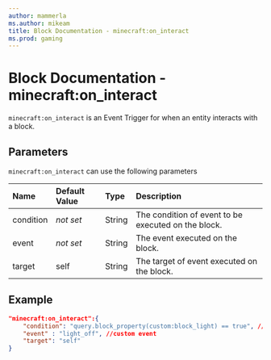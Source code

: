 ```yaml
---
author: mammerla
ms.author: mikeam
title: Block Documentation - minecraft:on_interact
ms.prod: gaming
---
```


# Block Documentation - minecraft:on_interact

`minecraft:on_interact` is an Event Trigger for when an entity interacts with a block.

## Parameters

`minecraft:on_interact` can use the following parameters

|Name |Default Value  |Type  |Description  |
|:----------|:----------|:----------|:----------|
|condition|*not set* | String|  The condition of event to be executed on the block. |
|event|*not set* | String|  The event executed on the block. |
| target| self| String| The target of event executed on the block. |

## Example

```json
"minecraft:on_interact":{
    "condition": "query.block_property(custom:block_light) == true", //custom condition
    "event" : "light_off", //custom event
    "target": "self"
}
```
